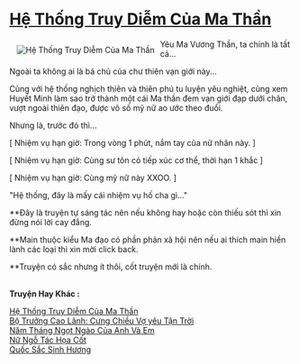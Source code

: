 <a href="https://utruyen.com/truyen/he-thong-truy-diem-cua-ma-than/19161/" title="Hệ Thống Truy Diễm Của Ma Thần"><h1>Hệ Thống Truy Diễm Của Ma Thần</h1></a><div style="display:table"><img align="right" style="float: left; padding: 10px;" src="https://utruyen.com/images/story/200x260/he-thong-truy-diem-cua-ma-than.jpg" alt="Hệ Thống Truy Diễm Của Ma Thần">Yêu Ma Vương Thần, ta chính là tất cả...<p></p>Ngoài ta không ai là bá chủ của chư thiên vạn giới này...<p></p>Cùng với hệ thống nghịch thiên và thiên phú tu luyện yêu nghiệt, cùng xem Huyết Minh làm sao trở thành một cái Ma thần đem vạn giới đạp dưới chân, vượt ngoài thiên đạo, được vô số mỹ nữ ao ước theo đuổi.<p></p>Nhưng là, trước đó thì...<p></p>[ Nhiệm vụ hạn giờ: Trong vòng 1 phút, nắm tay của nữ nhân này. ]<p></p>[ Nhiệm vụ hạn giờ: Cùng sư tôn có tiếp xúc cơ thể, thời hạn 1 khắc ]<p></p>[ Nhiệm vụ hạn giờ: Cùng mỹ nữ này XXOO. ]<p></p>"Hệ thống, đây là mấy cái nhiệm vụ hố cha gì..."<p></p>**Đây là truyện tự sáng tác nên nếu không hay hoặc còn thiếu sót thì xin đừng nói lời cay đắng.<p></p>**Main thuộc kiểu Ma đạo có phần phản xã hội nên nếu ai thích main hiền lành các loại thì xin mời click back.<p></p>**Truyện có sắc nhưng ít thôi, cốt truyện mới là chính.</div><p><br><b>Truyện Hay Khác :</b></p><a href="https://utruyen.com/truyen/he-thong-truy-diem-cua-ma-than/19161/" alt="Hệ Thống Truy Diễm Của Ma Thần">Hệ Thống Truy Diễm Của Ma Thần</a><br/><a href="https://utruyen.com/truyen/bo-truong-cao-lanh-cung-chieu-vo-yeu-tan-troi/19070/" alt="Bộ Trưởng Cao Lãnh: Cưng Chiều Vợ yêu Tận Trời">Bộ Trưởng Cao Lãnh: Cưng Chiều Vợ yêu Tận Trời</a><br/><a href="https://github.com/quanluxury/ngontinh_top100/tree/master/truyenhay/19008" alt="Năm Tháng Ngọt Ngào Của Anh Và Em">Năm Tháng Ngọt Ngào Của Anh Và Em</a><br/><a href="https://github.com/quanluxury/ngontinh_top100/tree/master/truyenhay/17504" alt="Nữ Ngỗ Tác Họa Cốt">Nữ Ngỗ Tác Họa Cốt</a><br/><a href="https://images.google.td/url?q=https%3A%2F%2Futruyen.com%2Ftruyen%2Fquoc-sac-sinh-huong%2F17485%2F" alt="Quốc Sắc Sinh Hương">Quốc Sắc Sinh Hương</a><br/>